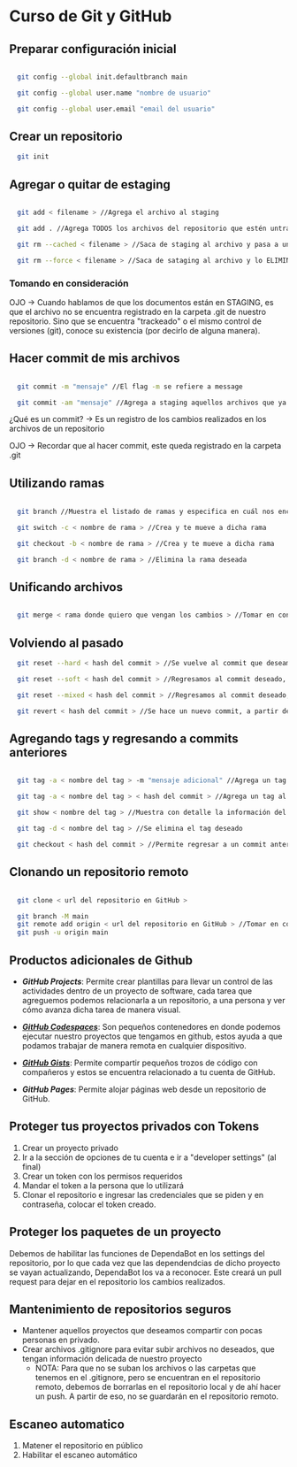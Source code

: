 # Curso de Git y GitHub

## Preparar configuración inicial

```bash

  git config --global init.defaultbranch main

  git config --global user.name "nombre de usuario"

  git config --global user.email "email del usuario"

```

## Crear un repositorio

```bash
  git init
```

## Agregar o quitar de estaging

```bash

  git add < filename > //Agrega el archivo al staging

  git add . //Agrega TODOS los archivos del repositorio que estén untracked a staging

  git rm --cached < filename > //Saca de staging al archivo y pasa a untracked

  git rm --force < filename > //Saca de sataging al archivo y lo ELIMINA

```

### Tomando en consideración

OJO -> Cuando hablamos de que los documentos están en STAGING, es que el archivo no se encuentra registrado en la carpeta .git de nuestro repositorio. Sino que se encuentra "trackeado" o el mismo control de versiones (git), conoce su existencia (por decirlo de alguna manera).

## Hacer commit de mis archivos

```bash

  git commit -m "mensaje" //El flag -m se refiere a message

  git commit -am "mensaje" //Agrega a staging aquellos archivos que ya estaban creados y se les hicieron cambios. Sin embargo, no agregan archivos recién creados a staging, se debe usar "git add"

```

¿Qué es un commit? -> Es un registro de los cambios realizados en los archivos de un repositorio

OJO -> Recordar que al hacer commit, este queda registrado en la carpeta .git

## Utilizando ramas

```bash
  
  git branch //Muestra el listado de ramas y especifica en cuál nos encontramos actualmente

  git switch -c < nombre de rama > //Crea y te mueve a dicha rama

  git checkout -b < nombre de rama > //Crea y te mueve a dicha rama

  git branch -d < nombre de rama > //Elimina la rama deseada

```

## Unificando archivos

```bash

  git merge < rama donde quiero que vengan los cambios > //Tomar en consideración que debemos de estar seguros de que la rama en la que nos encontremos, es la rama principal de nuestro proyecto o una rama a la que deseemos obtener los cambios de la otra rama

```

## Volviendo al pasado

```bash
  git reset --hard < hash del commit > //Se vuelve al commit que deseamos, al usar el flag "hard", los archivos de los nuevos commits se pierden.

  git reset --soft < hash del commit > //Regresamos al commit deseado, sin embargo, no se pierden los archivos nuevos creados o modificados.

  git reset --mixed < hash del commit > //Regresamos al commit deseado, sin embargo, los archivos nuevos creados hasta ese commit se toman como fuera del area de staging

  git revert < hash del commit > //Se hace un nuevo commit, a partir del hash de un commit anterior
```

## Agregando tags y regresando a commits anteriores

```bash

  git tag -a < nombre del tag > -m "mensaje adicional" //Agrega un tag al commit actual

  git tag -a < nombre del tag > < hash del commit > //Agrega un tag al commit deseado

  git show < nombre del tag > //Muestra con detalle la información del commit al que se le agregó dicho tag

  git tag -d < nombre del tag > //Se elimina el tag deseado

  git checkout < hash del commit > //Permite regresar a un commit anterior

```

## Clonando un repositorio remoto

```bash

  git clone < url del repositorio en GitHub >

  git branch -M main
  git remote add origin < url del repositorio en GitHub > //Tomar en consideración que esta manera se debe de hacer cuando el repositorio está vacío y ya exista en local
  git push -u origin main

```

## Productos adicionales de Github

* ***GitHub Projects***: Permite crear plantillas para llevar un control de las actividades dentro de un proyecto de software, cada tarea que agreguemos podemos relacionarla a un repositorio, a una persona y ver cómo avanza dicha tarea de manera visual.

* ***[GitHub Codespaces](https://github.com/codespaces/new)***: Son pequeños contenedores en donde podemos ejecutar nuestro proyectos que tengamos en github, estos ayuda a que podamos trabajar de manera remota en cualquier dispositivo.

* ***[GitHub Gists](https://gist.github.com)***: Permite compartir pequeños trozos de código con compañeros y estos se encuentra relacionado a tu cuenta de GitHub.

* ***GitHub Pages***: Permite alojar páginas web desde un repositorio de GitHub.

## Proteger tus proyectos privados con Tokens

1. Crear un proyecto privado
2. Ir a la sección de opciones de tu cuenta e ir a "developer settings" (al final)
3. Crear un token con los permisos requeridos
4. Mandar el token a la persona que lo utilizará
5. Clonar el repositorio e ingresar las credenciales que se piden y en contraseña, colocar el token creado.

## Proteger los paquetes de un proyecto

Debemos de habilitar las funciones de DependaBot en los settings del repositorio, por lo que cada vez que las dependendcias de dicho proyecto se vayan actualizando, DependaBot los va a reconocer. Este creará un pull request para dejar en el repositorio los cambios realizados.

## Mantenimiento de repositorios seguros

* Mantener aquellos proyectos que deseamos compartir con pocas personas en privado.
* Crear archivos .gitignore para evitar subir archivos no deseados, que tengan información delicada de nuestro proyecto
  * NOTA: Para que no se suban los archivos o las carpetas que tenemos en el .gitignore, pero se encuentran en el repositorio remoto, debemos de borrarlas en el repositorio local y de ahí hacer un push. A partir de eso, no se guardarán en el repositorio remoto.

## Escaneo automatico

1. Matener el repositorio en público
2. Habilitar el escaneo automático
